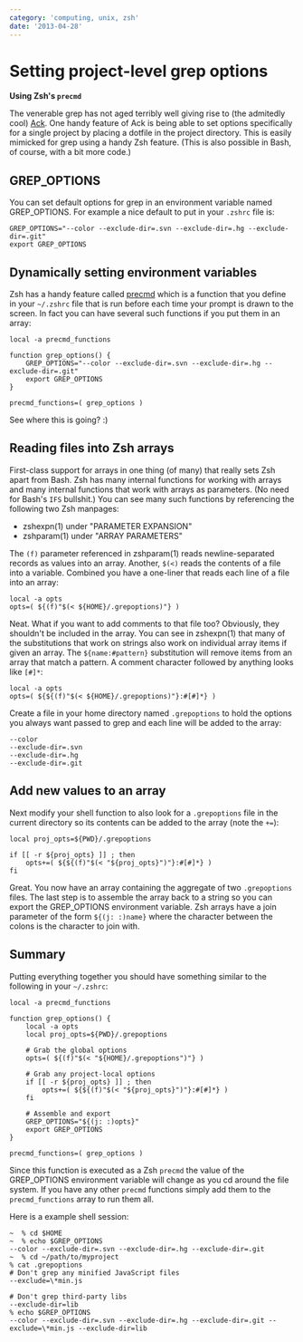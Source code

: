 ```yaml
---
category: 'computing, unix, zsh'
date: '2013-04-28'
---
```


Setting project-level grep options
==================================

**Using Zsh\'s `precmd`**

The venerable grep has not aged terribly well giving rise to (the
admitedly cool) [Ack](http://beyondgrep.com/). One handy feature of Ack
is being able to set options specifically for a single project by
placing a dotfile in the project directory. This is easily mimicked for
grep using a handy Zsh feature. (This is also possible in Bash, of
course, with a bit more code.)

GREP\_OPTIONS
-------------

You can set default options for grep in an environment variable named
GREP\_OPTIONS. For example a nice default to put in your `.zshrc` file
is:

    GREP_OPTIONS="--color --exclude-dir=.svn --exclude-dir=.hg --exclude-dir=.git"
    export GREP_OPTIONS

Dynamically setting environment variables
-----------------------------------------

Zsh has a handy feature called
[precmd](http://zsh.sourceforge.net/Doc/Release/Functions.html) which is
a function that you define in your `~/.zshrc` file that is run before
each time your prompt is drawn to the screen. In fact you can have
several such functions if you put them in an array:

    local -a precmd_functions

    function grep_options() {
        GREP_OPTIONS="--color --exclude-dir=.svn --exclude-dir=.hg --exclude-dir=.git"
        export GREP_OPTIONS
    }

    precmd_functions=( grep_options )

See where this is going? :)

Reading files into Zsh arrays
-----------------------------

First-class support for arrays in one thing (of many) that really sets
Zsh apart from Bash. Zsh has many internal functions for working with
arrays and many internal functions that work with arrays as parameters.
(No need for Bash\'s `IFS` bullshit.) You can see many such functions by
referencing the following two Zsh manpages:

-   zshexpn(1) under \"PARAMETER EXPANSION\"
-   zshparam(1) under \"ARRAY PARAMETERS\"

The `(f)` parameter referenced in zshparam(1) reads newline-separated
records as values into an array. Another, `$(<)` reads the contents of a
file into a variable. Combined you have a one-liner that reads each line
of a file into an array:

    local -a opts
    opts=( ${(f)"$(< ${HOME}/.grepoptions)"} )

Neat. What if you want to add comments to that file too? Obviously, they
shouldn\'t be included in the array. You can see in zshexpn(1) that many
of the substitutions that work on strings also work on individual array
items if given an array. The `${name:#pattern}` substitution will remove
items from an array that match a pattern. A comment character followed
by anything looks like `[#]*`:

    local -a opts
    opts=( ${${(f)"$(< ${HOME}/.grepoptions)"}:#[#]*} )

Create a file in your home directory named `.grepoptions` to hold the
options you always want passed to grep and each line will be added to
the array:

    --color
    --exclude-dir=.svn
    --exclude-dir=.hg
    --exclude-dir=.git

Add new values to an array
--------------------------

Next modify your shell function to also look for a `.grepoptions` file
in the current directory so its contents can be added to the array (note
the `+=`):

    local proj_opts=${PWD}/.grepoptions

    if [[ -r ${proj_opts} ]] ; then
        opts+=( ${${(f)"$(< "${proj_opts}")"}:#[#]*} )
    fi

Great. You now have an array containing the aggregate of two
`.grepoptions` files. The last step is to assemble the array back to a
string so you can export the GREP\_OPTIONS environment variable. Zsh
arrays have a join parameter of the form `${(j: :)name}` where the
character between the colons is the character to join with.

Summary
-------

Putting everything together you should have something similar to the
following in your `~/.zshrc`:

    local -a precmd_functions

    function grep_options() {
        local -a opts
        local proj_opts=${PWD}/.grepoptions

        # Grab the global options
        opts=( ${(f)"$(< "${HOME}/.grepoptions")"} )

        # Grab any project-local options
        if [[ -r ${proj_opts} ]] ; then
            opts+=( ${${(f)"$(< "${proj_opts}")"}:#[#]*} )
        fi

        # Assemble and export
        GREP_OPTIONS="${(j: :)opts}"
        export GREP_OPTIONS
    }

    precmd_functions=( grep_options )

Since this function is executed as a Zsh `precmd` the value of the
GREP\_OPTIONS environment variable will change as you cd around the file
system. If you have any other `precmd` functions simply add them to the
`precmd_functions` array to run them all.

Here is a example shell session:

    ~  % cd $HOME
    ~  % echo $GREP_OPTIONS
    --color --exclude-dir=.svn --exclude-dir=.hg --exclude-dir=.git
    ~  % cd ~/path/to/myproject
    % cat .grepoptions
    # Don't grep any minified JavaScript files
    --exclude=\*min.js

    # Don't grep third-party libs
    --exclude-dir=lib
    % echo $GREP_OPTIONS
    --color --exclude-dir=.svn --exclude-dir=.hg --exclude-dir=.git --exclude=\*min.js --exclude-dir=lib
